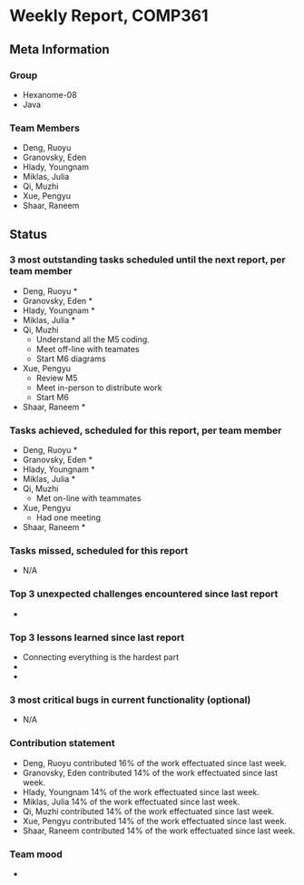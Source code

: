 # Weekly Report, COMP361

## Meta Information

### Group

 * Hexanome-08
 * Java

### Team Members

 * Deng, Ruoyu
 * Granovsky, Eden
 * Hlady, Youngnam
 * Miklas, Julia
 * Qi, Muzhi
 * Xue, Pengyu
 * Shaar, Raneem

## Status

### 3 most outstanding tasks scheduled until the next report, per team member

 * Deng, Ruoyu
    * 
 * Granovsky, Eden
    * 
 * Hlady, Youngnam
    * 
 * Miklas, Julia
    *
 * Qi, Muzhi
    * Understand all the M5 coding.
    * Meet off-line with teamates
    * Start M6 diagrams
 * Xue, Pengyu
    * Review M5
    * Meet in-person to distribute work
    * Start M6
 * Shaar, Raneem
    * 

### Tasks achieved, scheduled for this report, per team member

 * Deng, Ruoyu
    * 
 * Granovsky, Eden
    * 
 * Hlady, Youngnam
    * 
 * Miklas, Julia
    * 
 * Qi, Muzhi
    * Met on-line with teammates
 * Xue, Pengyu
    * Had one meeting
 * Shaar, Raneem
    * 

### Tasks missed, scheduled for this report

 * N/A

### Top 3 unexpected challenges encountered since last report

  * 

### Top 3 lessons learned since last report

  * Connecting everything is the hardest part 
  * 
  * 

### 3 most critical bugs in current functionality (optional)

  * N/A

### Contribution statement

 * Deng, Ruoyu contributed 16% of the work effectuated since last week.
 * Granovsky, Eden contributed 14% of the work effectuated since last week.
 * Hlady, Youngnam 14% of the work effectuated since last week.
 * Miklas, Julia 14% of the work effectuated since last week.
 * Qi, Muzhi contributed 14% of the work effectuated since last week.
 * Xue, Pengyu contributed 14% of the work effectuated since last week.
 * Shaar, Raneem contributed 14% of the work effectuated since last week.

### Team mood

 *
